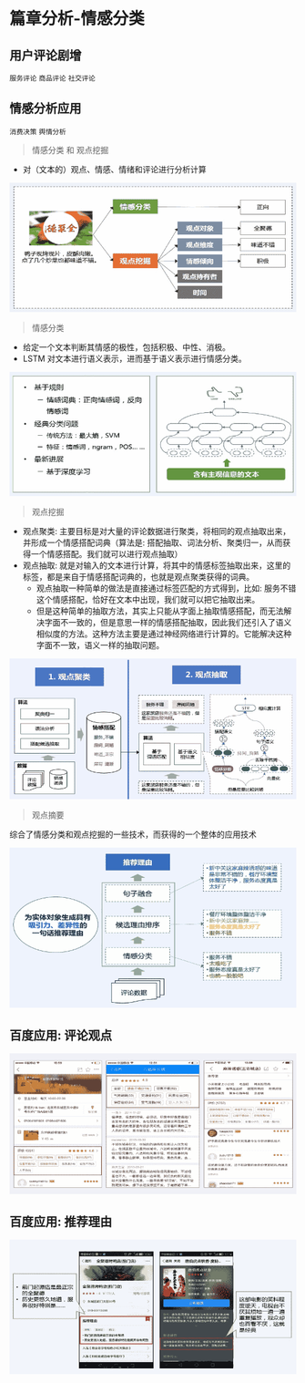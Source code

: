 # 篇章分析-情感分类

## 用户评论剧增

`服务评论` `商品评论` `社交评论`

## 情感分析应用

`消费决策`  `舆情分析`

> 情感分类 和 观点挖掘

* 对（文本的）观点、情感、情绪和评论进行分析计算

![](img/3.3.篇章分析-情感分类/情感分类和观点挖掘.jpg)

> 情感分类

* 给定一个文本判断其情感的极性，包括积极、中性、消极。
* LSTM 对文本进行语义表示，进而基于语义表示进行情感分类。

![](img/3.3.篇章分析-情感分类/情感分类.jpg)

> 观点挖掘

* 观点聚类: 主要目标是对大量的评论数据进行聚类，将相同的观点抽取出来，并形成一个情感搭配词典（算法是: 搭配抽取、词法分析、聚类归一，从而获得一个情感搭配。我们就可以进行观点抽取）
* 观点抽取: 就是对输入的文本进行计算，将其中的情感标签抽取出来，这里的标签，都是来自于情感搭配词典的，也就是观点聚类获得的词典。
    * 观点抽取一种简单的做法是直接通过标签匹配的方式得到，比如: 服务不错这个情感搭配，恰好在文本中出现，我们就可以把它抽取出来。
    * 但是这种简单的抽取方法，其实上只能从字面上抽取情感搭配，而无法解决字面不一致的，但是意思一样的情感搭配抽取，因此我们还引入了语义相似度的方法。这种方法主要是通过神经网络进行计算的。它能解决这种字面不一致，语义一样的抽取问题。

![](img/3.3.篇章分析-情感分类/观点挖掘.jpg)

> 观点摘要

综合了情感分类和观点挖掘的一些技术，而获得的一个整体的应用技术

![](img/3.3.篇章分析-情感分类/观点摘要.jpg)

## 百度应用: 评论观点

![](img/3.3.篇章分析-情感分类/百度应用评论观点.jpg)

## 百度应用: 推荐理由

![](img/3.3.篇章分析-情感分类/百度应用推荐理由.jpg)
